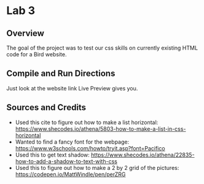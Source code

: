 # Lab 3

## Overview

The goal of the project was to test our css skills on currently existing HTML code for 
a Bird website.

## Compile and Run Directions

Just look at the website link Live Preview gives you.

## Sources and Credits

- Used this cite to figure out how to make a list horizontal: https://www.shecodes.io/athena/5803-how-to-make-a-list-in-css-horizontal
- Wanted to find a fancy font for the webpage: https://www.w3schools.com/howto/tryit.asp?font=Pacifico
- Used this to get text shadow: https://www.shecodes.io/athena/22835-how-to-add-a-shadow-to-text-with-css
- Used this to figure out how to make a 2 by 2 grid of the pictures: https://codepen.io/MattWindle/pen/perZRG